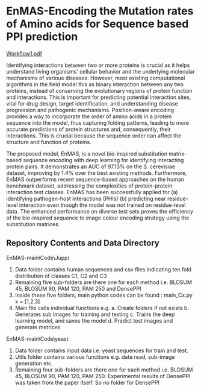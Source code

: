 # EnMAS-Encoding the Mutation rates of Amino acids for Sequence based PPI prediction

[Workflow1.pdf](https://github.com/user-attachments/files/16071515/Workflow1.pdf)


Identifying interactions between two or more proteins is crucial as it helps understand living organisms' cellular behavior and the underlying molecular mechanisms of various diseases. However, most existing computational algorithms in the field model this as binary interaction between any two proteins, instead of conserving the evolutionary regions of protein function and interactions. This is important for predicting potential interaction sites, vital for drug design, target identification, and understanding disease progression and pathogenic mechanisms. Position-aware encoding provides a way to incorporate the order of amino acids in a protein sequence into the model, thus capturing folding patterns, leading to more accurate predictions of protein structures and, consequently, their interactions. 
This is crucial because the sequence order can affect the structure and function of proteins.

The proposed model, EnMAS, is a novel bio-inspired substitution matrix-based sequence encoding with deep learning for identifying interacting protein pairs. It demonstrates an AUC of 97.13\% on the S. cerevisiae dataset, improving by 1.4\% over the best existing methods. Furthermore, EnMAS outperforms recent sequence-based approaches on the human benchmark dataset, addressing the complexities of protein-protein interaction test classes. EnMAS has been successfully applied for (a) identifying pathogen-host interactions (PHIs) (b) predicting near residue-level interaction even though the model was not trained on residue-level data. The enhanced performance on diverse test sets proves the efficiency of the bio-inspired sequence to image colour encoding strategy using the substitution matrices.



## Repository Contents and Data Directory

EnMAS-main\Code\Juppi
1. Data folder contains human sequences and csv files indicating ten fold distribution of classes C1, C2 and C3 
2. Remaining five sub-folders are there one for each method i.e. BLOSUM 45, BLOSUM 90, PAM 120, PAM 250 and DensePPI
3. Inside these five folders, main python codes can be found : main_Cx.py  x = [1,2,3]
4. Main file calls individual functions e.g. 
	a. Create folders if not exists
	b. Generates sub images for training and testing 
	c. Trains the deep learning model, and saves the model
	d. Predict test images and generate metrices

EnMAS-main\Code\yeast
1. Data folder contains input data i.e. yeast sequences for train and test.
2. Utils folder contains various functions e.g. data read, sub-image generation etc. 
3. Remaining four sub-folders are there one for each method i.e. BLOSUM 45, BLOSUM 90, PAM 120, PAM 250. 
Experimental results of DensePPI was taken from the paper itself. So no folder for DensePPI


